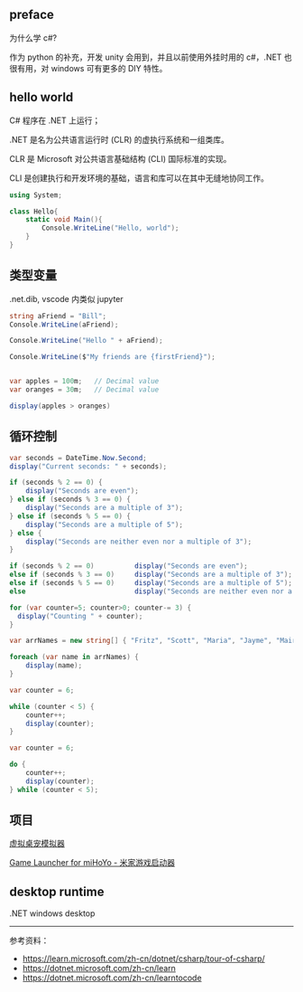 

## preface


为什么学 c#?

作为 python 的补充，开发 unity 会用到，并且以前使用外挂时用的 c#，.NET 也很有用，对 windows 可有更多的 DIY 特性。


## hello world

C# 程序在 .NET 上运行；

.NET 是名为公共语言运行时 (CLR) 的虚执行系统和一组类库。 

CLR 是 Microsoft 对公共语言基础结构 (CLI) 国际标准的实现。 

CLI 是创建执行和开发环境的基础，语言和库可以在其中无缝地协同工作。


```cs
using System;

class Hello{
    static void Main(){
        Console.WriteLine("Hello, world");
    }
}
```

## 类型变量

.net.dib, vscode 内类似 jupyter


```cs
string aFriend = "Bill";
Console.WriteLine(aFriend);

Console.WriteLine("Hello " + aFriend);

Console.WriteLine($"My friends are {firstFriend}");


var apples = 100m;   // Decimal value
var oranges = 30m;   // Decimal value

display(apples > oranges)
```

## 循环控制

```cs
var seconds = DateTime.Now.Second;
display("Current seconds: " + seconds);

if (seconds % 2 == 0) {
    display("Seconds are even");
} else if (seconds % 3 == 0) {
    display("Seconds are a multiple of 3");
} else if (seconds % 5 == 0) {
    display("Seconds are a multiple of 5");
} else {
    display("Seconds are neither even nor a multiple of 3");
}

if (seconds % 2 == 0)          display("Seconds are even");
else if (seconds % 3 == 0)     display("Seconds are a multiple of 3");
else if (seconds % 5 == 0)     display("Seconds are a multiple of 5");
else                           display("Seconds are neither even nor a multiple of 3");
```

```cs
for (var counter=5; counter>0; counter-= 3) {
  display("Counting " + counter);
}
```

```cs
var arrNames = new string[] { "Fritz", "Scott", "Maria", "Jayme", "Maira", "James"};

foreach (var name in arrNames) {
    display(name);
}
```

```cs
var counter = 6;

while (counter < 5) {
    counter++;
    display(counter);
}
```


```cs
var counter = 6;

do {
    counter++;
    display(counter);
} while (counter < 5);
```





## 项目

[虚拟桌宠模拟器](https://github.com/LorisYounger/VPet)

[Game Launcher for miHoYo - 米家游戏启动器](https://github.com/Scighost/Starward)


## desktop runtime


.NET windows desktop



--------------

参考资料：
- https://learn.microsoft.com/zh-cn/dotnet/csharp/tour-of-csharp/
- https://dotnet.microsoft.com/zh-cn/learn
- https://dotnet.microsoft.com/zh-cn/learntocode


